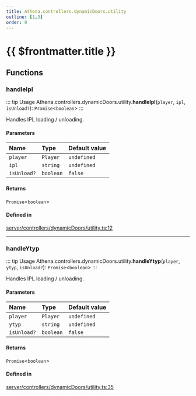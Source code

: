 ```yaml
---
title: Athena.controllers.dynamicDoors.utility
outline: [1,3]
order: 0
---
```


# {{ $frontmatter.title }}


## Functions

### handleIpl

::: tip Usage
Athena.controllers.dynamicDoors.utility.**handleIpl**(`player`, `ipl`, `isUnload?`): `Promise`<`boolean`\>
:::

Handles IPL loading / unloading.

#### Parameters

| Name | Type | Default value |
| :------ | :------ | :------ |
| `player` | `Player` | `undefined` |
| `ipl` | `string` | `undefined` |
| `isUnload?` | `boolean` | `false` |

#### Returns

`Promise`<`boolean`\>

#### Defined in

[server/controllers/dynamicDoors/utility.ts:12](https://github.com/Stuyk/altv-athena/blob/92069ee/src/core/server/controllers/dynamicDoors/utility.ts#L12)

___

### handleYtyp

::: tip Usage
Athena.controllers.dynamicDoors.utility.**handleYtyp**(`player`, `ytyp`, `isUnload?`): `Promise`<`boolean`\>
:::

Handles IPL loading / unloading.

#### Parameters

| Name | Type | Default value |
| :------ | :------ | :------ |
| `player` | `Player` | `undefined` |
| `ytyp` | `string` | `undefined` |
| `isUnload?` | `boolean` | `false` |

#### Returns

`Promise`<`boolean`\>

#### Defined in

[server/controllers/dynamicDoors/utility.ts:35](https://github.com/Stuyk/altv-athena/blob/92069ee/src/core/server/controllers/dynamicDoors/utility.ts#L35)
